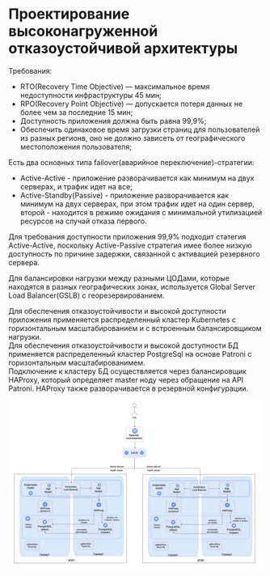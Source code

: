 # Проектирование высоконагруженной отказоустойчивой архитектуры    
 
Требования:     
- RTO(Recovery Time Objective) — максимальное время недоступности инфраструктуры 45 мин;     
- RPO(Recovery Point Objective) — допускается потеря данных не более чем за последние 15 мин;   
- Доступность приложения должна быть равна 99,9%;   
- Обеспечить одинаковое время загрузки страниц для пользователей из разных регионв, 
оно не должно зависеть от географического местоположения пользователя;        

Есть два основных типа failover(аварийное переключение)-стратегии:      
- Active-Active - приложение разворачивается как минимум на двух серверах, и трафик идет на все;        
- Active-Standby(Passive) - приложение разворачивается как минимум на двух серверах, при этом трафик идет на один сервер, второй - 
  находится в режиме ожидания с минимальной утилизацией ресурсов на случай отказа первого.    

Для требования доступности приложения 99,9% подходит статегия Active-Active, поскольку Active-Passive стратегия имее более низкую 
доступность по причине задержки, связанной с активацией резервного сервера.   

Для балансировки нагрузки между разными ЦОДами, которые находятся в разных географических зонах, используется Global Server Load Balancer(GSLB) с георезервированием.  

Для обеспечения отказоустойчивости и высокой доступности приложения применяется распределенный кластер Kubernetes 
с горизонтальным масштабированием и с встроенным балансировщиком нагрузки.        
Для обеспечения отказоустойчивости и высокой доступности БД применяется распределенный кластер PostgreSql на основе Patroni с горизонтальным масштабированимем.    
Подключение к кластеру БД осуществляется через балансировщик HAProxy, который определяет master ноду через обращение на API Patroni. 
HAProxy также разворачивается в резервной конфигурации.        

![architecture.png](architecture.png)





